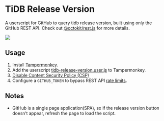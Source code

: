 # TiDB Release Version

A userscript for GitHub to query tidb release version, built using only the GitHub REST API. Check out [@octokit/rest.js](https://github.com/octokit/rest.js) for more details.

<img src="https://github.com/user-attachments/assets/cb66b352-f092-479f-b44b-0a513c215859"/>

## Usage

1. Install [Tampermonkey](https://www.tampermonkey.net/index.php).
2. Add the userscript [tidb-release-version.user.js](https://github.com/wk989898/tidb-release-version/raw/master/tidb-release-version.user.js) to Tampermonkey.
3. [Disable Content Security Policy (CSP)](https://github.com/lisonge/vite-plugin-monkey/issues/1)
4. Configure a `GITHUB_TOKEN` to bypass REST API [rate limits](https://docs.github.com/en/rest/using-the-rest-api/rate-limits-for-the-rest-api).

## Notes

- GitHub is a single page application(SPA), so if the release version button doesn't appear, refresh the page to load the script.
